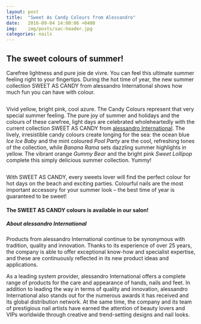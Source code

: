 ```yaml
---
layout: post
title:  "Sweet As Candy Colours from Alessandro"
date:   2016-09-04 14:00:06 +0400
img:	img/posts/sac-header.jpg
categories: nails
---
```


## The sweet colours of summer!

Carefree lightness and pure joie de vivre. You can feel this ultimate summer feeling right to your fingertips. During the hot time of year, the new summer collection SWEET AS CANDY from alessandro International shows how much fun you can have with colour.

<figure class="">
	<img src="{{ site.baseurl }}/img/posts/sweet-as-candy.jpg" alt="">
</figure>

Vivid yellow, bright pink, cool azure. The Candy Colours represent that very special summer feeling. The pure joy of summer and holidays and the colours of these carefree, light days are celebrated wholeheartedly with the current collection SWEET AS CANDY	 from [alessandro International][1]. The lively, irresistible candy colours create longing for the sea: the ocean blue *Ice Ice Baby* and the mint coloured *Pool Party* are the cool, refreshing tones of the collection, while *Banana Rama* sets dazzling summer highlights in yellow. The vibrant orange *Gummy Bear* and the bright pink *Sweet Lollipop* complete this simply delicious summer collection. Yummy!

<figure class="">
	<img src="{{ site.baseurl }}/img/posts/sac-2.jpg" alt="">
</figure>


With SWEET AS CANDY, every sweets lover will find the perfect colour for hot days on the beach and exciting parties. Colourful nails are the most important accessory for your summer look – the best time of year is guaranteed to be sweet!

#### The SWEET AS CANDY colours is available in our salon!

<div class="divider"></div>

##### About alessandro International
Products from alessandro International continue to be synonymous with tradition, quality and innovation. Thanks to its experience of over 25 years, the company is able to offer exceptional know-how and specialist expertise, and these are continuously reflected in its new product ideas and applications.

As a leading system provider, alessandro International offers a complete range of products for the care and appearance of hands, nails and feet. In addition to leading the way in terms of quality and innovation, alessandro International also stands out for the numerous awards it has received and its global distribution network. At the same time, the company and its team of prestigious nail artists have earned the attention of beauty lovers and VIPs worldwide through creative and trend-setting designs and nail looks.



[1]: https://www.alessandro-international.com